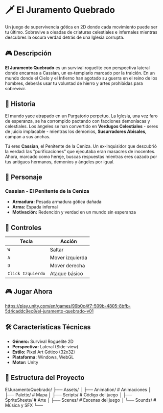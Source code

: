 # 🗡️ El Juramento Quebrado

Un juego de supervivencia gótica en 2D donde cada movimiento puede ser tu último. Sobrevive a oleadas de criaturas celestiales e infernales mientras descubres la oscura verdad detrás de una Iglesia corrupta.

## 🎮 Descripción

**El Juramento Quebrado** es un survival roguelite con perspectiva lateral donde encarnas a Cassian, un ex-templario marcado por la traición. En un mundo donde el Cielo y el Infierno han agotado su guerra en el reino de los hombres, deberás usar tu voluntad de hierro y artes prohibidas para sobrevivir.

## 📖 Historia

El mundo yace atrapado en un Purgatorio perpetuo. La Iglesia, una vez faro de esperanza, se ha corrompido pactando con facciones demoníacas y celestiales. Los ángeles se han convertido en **Verdugos Celestiales** - seres de juicio implacable - mientras los demonios, **Susurradores Abisales**, campan a sus anchas.

Tú eres **Cassian**, el Penitente de la Ceniza. Un ex-Inquisidor que descubrió la verdad: las "purificaciones" que ejecutaba eran masacres de inocentes. Ahora, marcado como hereje, buscas respuestas mientras eres cazado por tus antiguos hermanos, demonios y ángeles por igual.

## 👤 Personaje

### Cassian - El Penitente de la Ceniza
- **Armadura:** Pesada armadura gótica dañada
- **Arma:** Espada infernal
- **Motivación:** Redención y verdad en un mundo sin esperanza

## 🎯 Controles

| Tecla | Acción |
|-------|---------|
| `W` | Saltar |
| `A` | Mover izquierda |
| `D` | Mover derecha |
| `Click Izquierdo` | Ataque básico |

## 🎮 Jugar Ahora

https://play.unity.com/en/games/99b0c4f7-509b-4805-8bfb-5d4caddc9ec8/el-juramento-quebrado-v01

## 🛠️ Características Técnicas

- **Género:** Survival Roguelite 2D
- **Perspectiva:** Lateral (Side-view)
- **Estilo:** Pixel Art Gótico (32x32)
- **Plataforma:** Windows, WebGL
- **Motor:** Unity

## 📁 Estructura del Proyecto
ElJuramentoQuebrado/
├── Assets/
│ ├── Animation/ # Animaciones
│ ├── Palette/ # Mapa
│ ├── Scripts/ # Código del juego
│ ├── SpriteSheets/ # Arte
│ ├── Scenes/ # Escenas del juego
│ └── Sounds/ # Música y SFX
└── 
